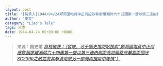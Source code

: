 ```yaml
---
layout: post
title: "[待录入]1944/04/24郑洞国电蒋中正何应钦称廖耀湘师六十四团第一营以第三连由側面高地开路夹击当面固守SC2390之敌并将其击溃南撤另一部向南搜索中等情"
author: "电文"
category: "Liao's Tele"
tags: 分类
date: 1944-04-24 00:00:00 +0800
---
```

> 来源：国史馆 [*原档链接：（暂缺，可于国史馆网站搜索“鄭洞國電蔣中正何應欽稱廖耀湘師六十四團第一營以第三連由側面高地開路夾擊當面固守SC2390之敵並將其擊潰南撤另一部向南搜索中等情”）*]()

